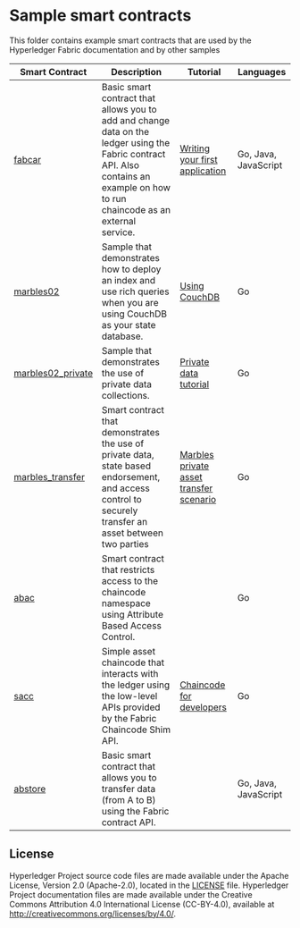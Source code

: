 [//]: # (SPDX-License-Identifier: CC-BY-4.0)

# Sample smart contracts

This folder contains example smart contracts that are used by the Hyperledger Fabric documentation and by other samples

|  **Smart Contract** | **Description** | **Tutorial** | **Languages** |
| -----------|------------------------------|----------|---------|
| [fabcar](fabcar) | Basic smart contract that allows you to add and change data on the ledger using the Fabric contract API. Also contains an example on how to run chaincode as an external service. | [Writing your first application](https://hyperledger-fabric.readthedocs.io/en/master/write_first_app.html) | Go, Java, JavaScript |
| [marbles02](marbles02) | Sample that demonstrates how to deploy an index and use rich queries when you are using CouchDB as your state database. | [Using CouchDB](https://hyperledger-fabric.readthedocs.io/en/master/couchdb_tutorial.html) | Go |
| [marbles02_private](marbles02_private) | Sample that demonstrates the use of private data collections. | [Private data tutorial](https://hyperledger-fabric.readthedocs.io/en/master/private_data_tutorial.html) | Go |
| [marbles_transfer](marbles_transfer) | Smart contract that demonstrates the use of private data, state based endorsement, and access control to securely transfer an asset between two parties | [Marbles private asset transfer scenario](marbles_transfer/README.md) | Go |
| [abac](abac) | Smart contract that restricts access to the chaincode namespace using Attribute Based Access Control. | | Go|
| [sacc](sacc) | Simple asset chaincode that interacts with the ledger using the low-level APIs provided by the Fabric Chaincode Shim API. | [Chaincode for developers](https://hyperledger-fabric.readthedocs.io/en/master/chaincode4ade.html) | Go |
| [abstore](abstore) | Basic smart contract that allows you to transfer data (from A to B) using the Fabric contract API. |  | Go, Java, JavaScript |

## License <a name="license"></a>

Hyperledger Project source code files are made available under the Apache
License, Version 2.0 (Apache-2.0), located in the [LICENSE](LICENSE) file.
Hyperledger Project documentation files are made available under the Creative
Commons Attribution 4.0 International License (CC-BY-4.0), available at http://creativecommons.org/licenses/by/4.0/.
